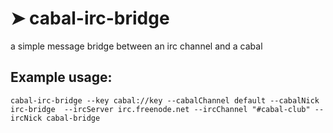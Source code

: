 # ➤ cabal-irc-bridge

a simple message bridge between an irc channel and a cabal

## Example usage:
```
cabal-irc-bridge --key cabal://key --cabalChannel default --cabalNick irc-bridge  --ircServer irc.freenode.net --ircChannel "#cabal-club" --ircNick cabal-bridge
```
